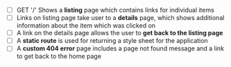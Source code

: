 - [ ] GET '/' Shows a **listing** page which contains links for individual items
- [ ] Links on listing page take user to a **details** page, which shows additional information about the item which was clicked on
- [ ] A link on the details page allows the user to **get back to the listing page**
- [ ] A **static route** is used for returning a style sheet for the application
- [ ] A **custom 404 error** page includes a page not found message and a link to get back to the home page
